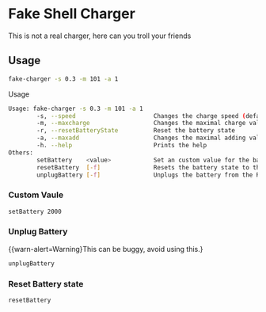 # Fake Shell Charger

This is not a real charger, here can you troll your friends

## Usage

```sh
fake-charger -s 0.3 -m 101 -a 1
```

Usage

```sh
Usage: fake-charger -s 0.3 -m 101 -a 1
        -s, --speed                      Changes the charge speed (default: 0.3)
        -m, --maxcharge                  Changes the maximal charge value (default: 100)
        -r, --resetBatteryState          Reset the battery state
        -a, --maxadd                     Changes the maximal adding value (default:1)
        -h. --help                       Prints the help
Others:
        setBattery    <value>            Set an custom value for the battery
        resetBattery  [-f]               Resets the battery state to the default
        unplugBattery [-f]               Unplugs the battery from the REAL charge
```

### Custom Vaule

```sh
setBattery 2000
```

### Unplug Battery

{{warn-alert=Warning}This can be buggy, avoid using this.}

```sh
unplugBattery
```

### Reset Battery state

```sh
resetBattery
```
